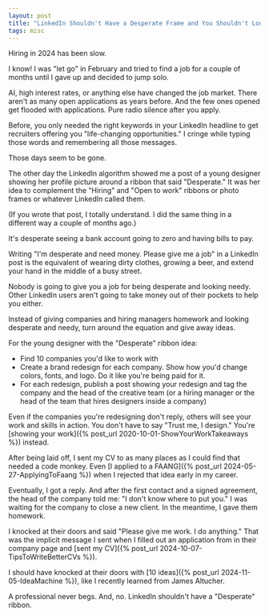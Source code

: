 ```yaml
---
layout: post
title: "LinkedIn Shouldn't Have a Desperate Frame and You Shouldn't Look That Needy"
tags: misc
---
```


Hiring in 2024 has been slow.

I know! I was "let go" in February and tried to find a job for a couple of months until I gave up and decided to jump solo.

AI, high interest rates, or anything else have changed the job market. There aren't as many open applications as years before. And the few ones opened get flooded with applications. Pure radio silence after you apply.

Before, you only needed the right keywords in your LinkedIn headline to get recruiters offering you "life-changing opportunities." I cringe while typing those words and remembering all those messages.

Those days seem to be gone.

The other day the LinkedIn algorithm showed me a post of a young designer showing her profile picture around a ribbon that said "Desperate." It was her idea to complement the "Hiring" and "Open to work" ribbons or photo frames or whatever LinkedIn called them.

(If you wrote that post, I totally understand. I did the same thing in a different way a couple of months ago.)

It's desperate seeing a bank account going to zero and having bills to pay.

Writing "I'm desperate and need money. Please give me a job" in a LinkedIn post is the equivalent of wearing dirty clothes, growing a beer, and extend your hand in the middle of a busy street.

Nobody is going to give you a job for being desperate and looking needy. Other LinkedIn users aren't going to take money out of their pockets to help you either.

Instead of giving companies and hiring managers homework and looking desperate and needy, turn around the equation and give away ideas.

For the young designer with the "Desperate" ribbon idea:

* Find 10 companies you'd like to work with
* Create a brand redesign for each company. Show how you'd change colors, fonts, and logo. Do it like you're being paid for it.
* For each redesign, publish a post showing your redesign and tag the company and the head of the creative team (or a hiring manager or the head of the team that hires designers inside a company)

Even if the companies you're redesigning don't reply, others will see your work and skills in action. You don't have to say "Trust me, I design." You're [showing your work]({% post_url 2020-10-01-ShowYourWorkTakeaways %}) instead.

After being laid off, I sent my CV to as many places as I could find that needed a code monkey. Even [I applied to a FAANG]({% post_url 2024-05-27-ApplyingToFaang %}) when I rejected that idea early in my career.

Eventually, I got a reply. And after the first contact and a signed agreement, the head of the company told me: "I don't know where to put you." I was waiting for the company to close a new client. In the meantime, I gave them homework.

I knocked at their doors and said "Please give me work. I do anything." That was the implicit message I sent when I filled out an application from in their company page and [sent my CV]({% post_url 2024-10-07-TipsToWriteBetterCVs %}).

I should have knocked at their doors with [10 ideas]({% post_url 2024-11-05-IdeaMachine %}), like I recently learned from James Altucher.

A professional never begs. And, no. LinkedIn shouldn't have a "Desperate" ribbon.
